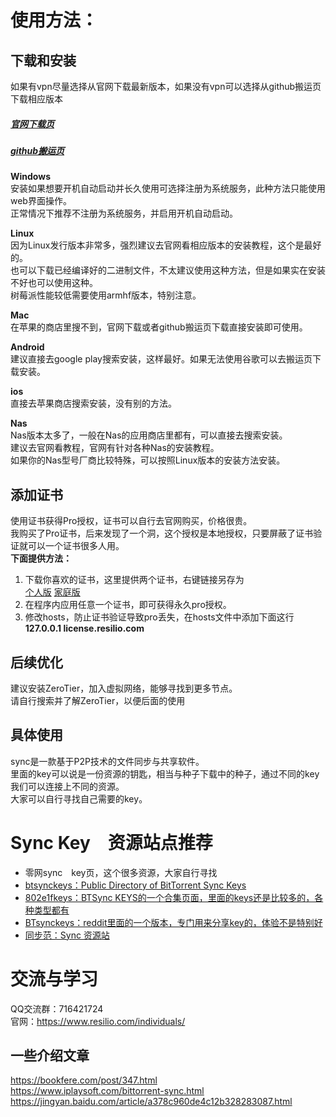 # 使用方法：
## 下载和安装
如果有vpn尽量选择从官网下载最新版本，如果没有vpn可以选择从github搬运页下载相应版本
##### [官网下载页](https://www.resilio.com/individuals/)
##### [github搬运页](https://github.com/zuikme/resilio_sync/releases)    

**Windows**    
安装如果想要开机自动启动并长久使用可选择注册为系统服务，此种方法只能使用web界面操作。     
正常情况下推荐不注册为系统服务，并启用开机自动启动。

**Linux**     
因为Linux发行版本非常多，强烈建议去官网看相应版本的安装教程，这个是最好的。      
也可以下载已经编译好的二进制文件，不太建议使用这种方法，但是如果实在安装不好也可以使用这种。     
树莓派性能较低需要使用armhf版本，特别注意。     

**Mac**    
在苹果的商店里搜不到，官网下载或者github搬运页下载直接安装即可使用。

**Android**    
建议直接去google play搜索安装，这样最好。如果无法使用谷歌可以去搬运页下载安装。

**ios**    
直接去苹果商店搜索安装，没有别的方法。

**Nas**    
Nas版本太多了，一般在Nas的应用商店里都有，可以直接去搜索安装。     
建议去官网看教程，官网有针对各种Nas的安装教程。      
如果你的Nas型号厂商比较特殊，可以按照Linux版本的安装方法安装。


## 添加证书
使用证书获得Pro授权，证书可以自行去官网购买，价格很贵。    
我购买了Pro证书，后来发现了一个洞，这个授权是本地授权，只要屏蔽了证书验证就可以一个证书很多人用。    
**下面提供方法：**       
1. 下载你喜欢的证书，这里提供两个证书，右键链接另存为   
[个人版](https://raw.githubusercontent.com/zuikme/resilio_sync/master/key/Resilio_Sync_Personal.btskey)
[家庭版](https://raw.githubusercontent.com/zuikme/resilio_sync/master/key/Sync_Home_70878.btskey)    
2. 在程序内应用任意一个证书，即可获得永久pro授权。    
3. 修改hosts，防止证书验证导致pro丢失，在hosts文件中添加下面这行     
**127.0.0.1 license.resilio.com**      

## 后续优化
建议安装ZeroTier，加入虚拟网络，能够寻找到更多节点。   
请自行搜索并了解ZeroTier，以便后面的使用

## 具体使用
sync是一款基于P2P技术的文件同步与共享软件。    
里面的key可以说是一份资源的钥匙，相当与种子下载中的种子，通过不同的key我们可以连接上不同的资源。    
大家可以自行寻找自己需要的key。

# Sync Key　资源站点推荐　　　
- 零网sync　key页，这个很多资源，大家自行寻找   
- [btsynckeys：Public Directory of BitTorrent Sync Keys](https://www.btsynckeys.com/)    
- [802e1fkeys：BTSync KEYS的一个合集页面，里面的keys还是比较多的，各种类型都有](http://wherebt.com/blog/2017/blog0418.html)       
- [BTsynckeys：reddit里面的一个版本，专门用来分享key的，体验不是特别好](https://www.reddit.com/r/BTsynckeys/)    
- [同步范：Sync 资源站](https://syncfan.com/)

# 交流与学习
QQ交流群：716421724   
官网：https://www.resilio.com/individuals/




## 一些介绍文章
https://bookfere.com/post/347.html   
https://www.iplaysoft.com/bittorrent-sync.html   
https://jingyan.baidu.com/article/a378c960de4c12b328283087.html   
